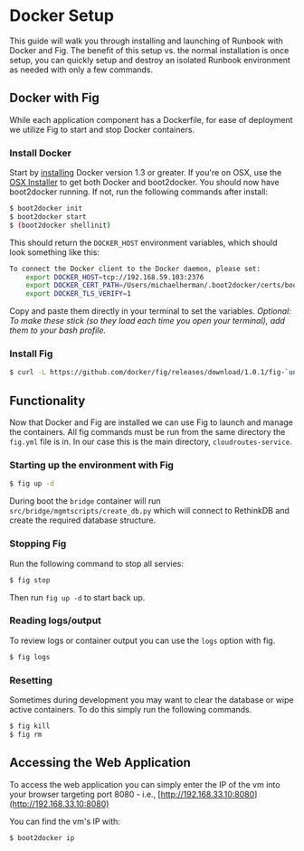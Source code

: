 # Docker Setup

This guide will walk you through installing and launching of Runbook with Docker and Fig. The benefit of this setup vs. the normal installation is once setup, you can quickly setup and destroy an isolated Runbook environment as needed with only a few commands.

## Docker with Fig

While each application component has a Dockerfile, for ease of deployment we utilize Fig to start and stop Docker containers.

### Install Docker

Start by [installing](https://docs.docker.com/installation/) Docker version 1.3 or greater. If you're on OSX, use the [OSX Installer](https://docs.docker.com/installation/mac/) to get both Docker and boot2docker. You should now have boot2docker running. If not, run the following commands after install:

```sh
$ boot2docker init
$ boot2docker start
$ (boot2docker shellinit)
```

This should return the `DOCKER_HOST` environment variables, which should look something like this:


```sh
To connect the Docker client to the Docker daemon, please set:
    export DOCKER_HOST=tcp://192.168.59.103:2376
    export DOCKER_CERT_PATH=/Users/michaelherman/.boot2docker/certs/boot2docker-vm
    export DOCKER_TLS_VERIFY=1
```

Copy and paste them directly in your terminal to set the variables. *Optional: To make these stick (so they load each time you open your terminal), add them to your bash profile.*

### Install Fig

```sh
$ curl -L https://github.com/docker/fig/releases/download/1.0.1/fig-`uname -s`-`uname -m` > /usr/local/bin/fig; chmod +x /usr/local/bin/fig
```

## Functionality

Now that Docker and Fig are installed we can use Fig to launch and manage the containers. All fig commands must be run from the same directory the `fig.yml` file is in. In our case this is the main directory, `cloudroutes-service`.

### Starting up the environment with Fig

```sh
$ fig up -d
```

During boot the `bridge` container will run `src/bridge/mgmtscripts/create_db.py` which will connect to RethinkDB and create the required database structure.

### Stopping Fig

Run the following command to stop all servies:

```sh
$ fig stop
```

Then run `fig up -d` to start back up.

### Reading logs/output

To review logs or container output you can use the `logs` option with fig.

```sh
$ fig logs
```

### Resetting

Sometimes during development you may want to clear the database or wipe active containers. To do this simply run the following commands.

```sh
$ fig kill
$ fig rm
```

## Accessing the Web Application

To access the web application you can simply enter the IP of the vm into your browser targeting port 8080 - i.e., [http://192.168.33.10:8080](http://192.168.33.10:8080)

You can find the vm's IP with:

```sh
$ boot2docker ip
```
